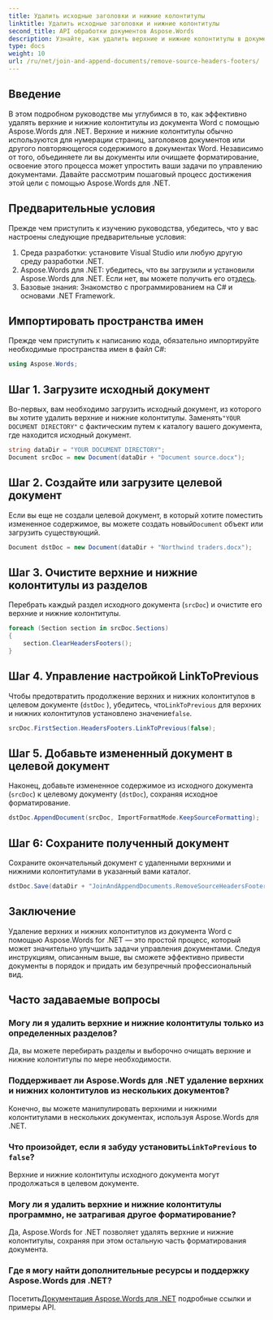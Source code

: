 ```yaml
---
title: Удалить исходные заголовки и нижние колонтитулы
linktitle: Удалить исходные заголовки и нижние колонтитулы
second_title: API обработки документов Aspose.Words
description: Узнайте, как удалить верхние и нижние колонтитулы в документах Word с помощью Aspose.Words для .NET. Упростите управление документами с помощью нашего пошагового руководства.
type: docs
weight: 10
url: /ru/net/join-and-append-documents/remove-source-headers-footers/
---
```

## Введение

В этом подробном руководстве мы углубимся в то, как эффективно удалять верхние и нижние колонтитулы из документа Word с помощью Aspose.Words для .NET. Верхние и нижние колонтитулы обычно используются для нумерации страниц, заголовков документов или другого повторяющегося содержимого в документах Word. Независимо от того, объединяете ли вы документы или очищаете форматирование, освоение этого процесса может упростить ваши задачи по управлению документами. Давайте рассмотрим пошаговый процесс достижения этой цели с помощью Aspose.Words для .NET.

## Предварительные условия

Прежде чем приступить к изучению руководства, убедитесь, что у вас настроены следующие предварительные условия:

1. Среда разработки: установите Visual Studio или любую другую среду разработки .NET.
2.  Aspose.Words для .NET: убедитесь, что вы загрузили и установили Aspose.Words для .NET. Если нет, вы можете получить его от[здесь](https://releases.aspose.com/words/net/).
3. Базовые знания: Знакомство с программированием на C# и основами .NET Framework.

## Импортировать пространства имен

Прежде чем приступить к написанию кода, обязательно импортируйте необходимые пространства имен в файл C#:

```csharp
using Aspose.Words;
```

## Шаг 1. Загрузите исходный документ

 Во-первых, вам необходимо загрузить исходный документ, из которого вы хотите удалить верхние и нижние колонтитулы. Заменять`"YOUR DOCUMENT DIRECTORY"` с фактическим путем к каталогу вашего документа, где находится исходный документ.

```csharp
string dataDir = "YOUR DOCUMENT DIRECTORY";
Document srcDoc = new Document(dataDir + "Document source.docx");
```

## Шаг 2. Создайте или загрузите целевой документ

 Если вы еще не создали целевой документ, в который хотите поместить измененное содержимое, вы можете создать новый`Document` объект или загрузить существующий.

```csharp
Document dstDoc = new Document(dataDir + "Northwind traders.docx");
```

## Шаг 3. Очистите верхние и нижние колонтитулы из разделов

Перебрать каждый раздел исходного документа (`srcDoc`) и очистите его верхние и нижние колонтитулы.

```csharp
foreach (Section section in srcDoc.Sections)
{
    section.ClearHeadersFooters();
}
```

## Шаг 4. Управление настройкой LinkToPrevious

Чтобы предотвратить продолжение верхних и нижних колонтитулов в целевом документе (`dstDoc` ), убедитесь, что`LinkToPrevious` для верхних и нижних колонтитулов установлено значение`false`.

```csharp
srcDoc.FirstSection.HeadersFooters.LinkToPrevious(false);
```

## Шаг 5. Добавьте измененный документ в целевой документ

Наконец, добавьте измененное содержимое из исходного документа (`srcDoc`) к целевому документу (`dstDoc`), сохраняя исходное форматирование.

```csharp
dstDoc.AppendDocument(srcDoc, ImportFormatMode.KeepSourceFormatting);
```

## Шаг 6: Сохраните полученный документ

Сохраните окончательный документ с удаленными верхними и нижними колонтитулами в указанный вами каталог.

```csharp
dstDoc.Save(dataDir + "JoinAndAppendDocuments.RemoveSourceHeadersFooters.docx");
```

## Заключение

Удаление верхних и нижних колонтитулов из документа Word с помощью Aspose.Words for .NET — это простой процесс, который может значительно улучшить задачи управления документами. Следуя инструкциям, описанным выше, вы сможете эффективно привести документы в порядок и придать им безупречный профессиональный вид.

## Часто задаваемые вопросы

### Могу ли я удалить верхние и нижние колонтитулы только из определенных разделов?
Да, вы можете перебирать разделы и выборочно очищать верхние и нижние колонтитулы по мере необходимости.

### Поддерживает ли Aspose.Words для .NET удаление верхних и нижних колонтитулов из нескольких документов?
Конечно, вы можете манипулировать верхними и нижними колонтитулами в нескольких документах, используя Aspose.Words для .NET.

###  Что произойдет, если я забуду установить`LinkToPrevious` to `false`?
Верхние и нижние колонтитулы исходного документа могут продолжаться в целевом документе.

### Могу ли я удалить верхние и нижние колонтитулы программно, не затрагивая другое форматирование?
Да, Aspose.Words for .NET позволяет удалять верхние и нижние колонтитулы, сохраняя при этом остальную часть форматирования документа.

### Где я могу найти дополнительные ресурсы и поддержку Aspose.Words для .NET?
 Посетить[Документация Aspose.Words для .NET](https://reference.aspose.com/words/net/) подробные ссылки и примеры API.

